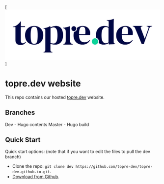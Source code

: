 [![topre](https://github.com/Topre-Dev/topre-dev.github.io/blob/9596d0cf5662dbd1100454a8709c24436fe67fd5/static/images/logo/logotransparentdark.png)]

# topre.dev website
This repo contains our hosted [topre.dev](https://topre.dev) website.



## Branches
Dev - Hugo contents
Master - Hugo build

## Quick Start
Quick start options: (note that if you want to edit the files to pull the dev branch)

- Clone the repo: `git clone dev https://github.com/topre-dev/topre-dev.github.io.git`.
- [Download from Github](https://github.com/topre-dev/topre-dev.github.io/archive/dev.zip).
